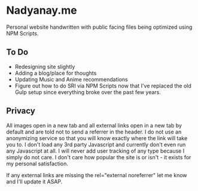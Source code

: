# Nadyanay.me

Personal website handwritten with public facing files being optimized using NPM Scripts.

## To Do

-   Redesigning site slightly
-   Adding a blog/place for thoughts
-   Updating Music and Anime recommendations
-   Figure out how to do SRI via NPM Scripts now that I've replaced the old Gulp setup since everything broke over the past few years.

## Privacy

All images open in a new tab and all external links open in a new tab by default and are told not to send a referrer in the header. I do not use an anonymizing service so that you will know exactly where the link will take you to. I don't load any 3rd party Javascript and currently don't even run any Javascript at all. I will never add user tracking of any type because I simply do not care. I don't care how popular the site is or isn't - it exists for my personal satisfaction.

If any external links are missing the rel="external noreferrer" let me know and I'll update it ASAP.
